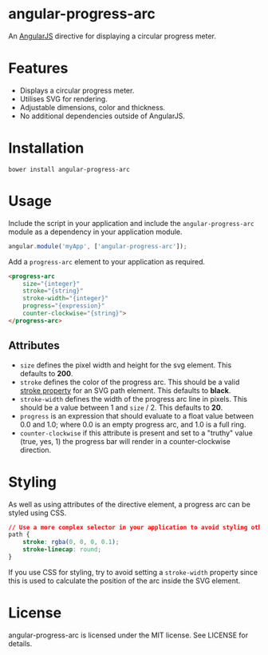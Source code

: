 angular-progress-arc
====================

An [AngularJS](https://angularjs.org/) directive for displaying a circular progress meter.

Features
========

- Displays a circular progress meter.
- Utilises SVG for rendering.
- Adjustable dimensions, color and thickness.
- No additional dependencies outside of AngularJS.

Installation
============

```shell
bower install angular-progress-arc
```
    
Usage
=====

Include the script in your application and include the `angular-progress-arc` module as a dependency in your application module.

```javascript
angular.module('myApp', ['angular-progress-arc']);
```

Add a `progress-arc` element to your application as required.

```html
<progress-arc
    size="{integer}"
    stroke="{string}"
    stroke-width="{integer}"
    progress="{expression}"
    counter-clockwise="{string}">
</progress-arc>
```

Attributes
----------

- `size` defines the pixel width and height for the svg element.  This defaults to __200__.
- `stroke` defines the color of the progress arc. This should be a valid [stroke property](https://developer.mozilla.org/en-US/docs/Web/SVG/Tutorial/Fills_and_Strokes#Stroke) for an SVG path element.  This defaults to __black__. 
- `stroke-width` defines the width of the progress arc line in pixels. This should be a value between 1 and `size` / 2. This defaults to __20__.
- `progress` is an expression that should evaluate to a float value between 0.0 and 1.0; where 0.0 is an empty progress arc, and 1.0 is a full ring.
- `counter-clockwise` if this attribute is present and set to a "truthy" value (true, yes, 1) the progress bar will render in a counter-clockwise direction. 

Styling
=======

As well as using attributes of the directive element, a progress arc can be styled using CSS.

```css
// Use a more complex selector in your application to avoid styling other SVG elements.
path {
    stroke: rgba(0, 0, 0, 0.1);
    stroke-linecap: round;
}
```

If you use CSS for styling, try to avoid setting a `stroke-width` property since this is used to calculate the position of the arc inside the SVG element.

License
=======

angular-progress-arc is licensed under the MIT license. See LICENSE for details.
